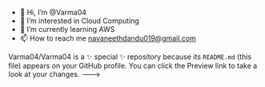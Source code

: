 - 👋 Hi, I’m @Varma04
- 👀 I’m interested in Cloud Computing
- 🌱 I’m currently learning AWS
- 📫 How to reach me navaneethdandu019@gmail.com

Varma04/Varma04 is a ✨ special ✨ repository because its `README.md` (this file) appears on your GitHub profile.
You can click the Preview link to take a look at your changes.
--->
